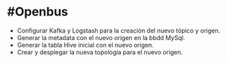 #Openbus
===============

- Configurar Kafka y Logstash para la creación del nuevo tópico y origen.
- Generar la metadata con el nuevo origen en la bbdd MySql.
- Generar la tabla Hive inicial con el nuevo origen.
- Crear y desplegar la nueva topología para el nuevo origen.

